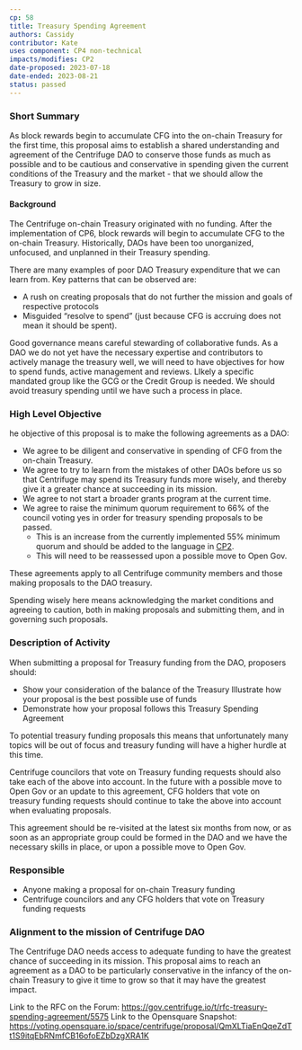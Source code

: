 ```yaml
---
cp: 58
title: Treasury Spending Agreement 
authors: Cassidy
contributor: Kate
uses component: CP4 non-technical
impacts/modifies: CP2
date-proposed: 2023-07-18
date-ended: 2023-08-21
status: passed
---
```


### Short Summary

As block rewards begin to accumulate CFG into the on-chain Treasury for the first time, this proposal aims to establish a shared understanding and agreement of the Centrifuge DAO to conserve those funds as much as possible and to be cautious and conservative in spending given the current conditions of the Treasury and the market - that we should allow the Treasury to grow in size.

#### Background

The Centrifuge on-chain Treasury originated with no funding. After the implementation of CP6, block rewards will begin to accumulate CFG to the on-chain Treasury. Historically, DAOs have been too unorganized, unfocused, and unplanned in their Treasury spending.

There are many examples of poor DAO Treasury expenditure that we can learn from. Key patterns that can be observed are:

- A rush on creating proposals that do not further the mission and goals of respective protocols
- Misguided “resolve to spend” (just because CFG is accruing does not mean it should be spent).

Good governance means careful stewarding of collaborative funds. As a DAO we do not yet have the necessary expertise and contributors to actively manage the treasury well, we will need to have objectives for how to spend funds, active management and reviews. LIkely a specific mandated group like the GCG or the Credit Group is needed. We should avoid treasury spending until we have such a process in place.

### High Level Objective

he objective of this proposal is to make the following agreements as a DAO:

- We agree to be diligent and conservative in spending of CFG from the on-chain Treasury.
- We agree to try to learn from the mistakes of other DAOs before us so that Centrifuge may spend its Treasury funds more wisely, and thereby give it a greater chance at succeeding in its mission.
- We agree to not start a broader grants program at the current time.
- We agree to raise the minimum quorum requirement to 66% of the council voting yes in order for treasury spending proposals to be passed.
   - This is an increase from the currently implemented 55% minimum quorum and should be added to the language in [CP2](https://github.com/centrifuge/cps/blob/main/cps/CP2/CP2.md).
   - This will need to be reassessed upon a possible move to Open Gov.

These agreements apply to all Centrifuge community members and those making proposals to the DAO treasury.

Spending wisely here means acknowledging the market conditions and agreeing to caution, both in making proposals and submitting them, and in governing such proposals.

### Description of Activity

When submitting a proposal for Treasury funding from the DAO, proposers should:

- Show your consideration of the balance of the Treasury
Illustrate how your proposal is the best possible use of funds
- Demonstrate how your proposal follows this Treasury Spending Agreement

To potential treasury funding proposals this means that unfortunately many topics will be out of focus and treasury funding will have a higher hurdle at this time.

Centrifuge councilors that vote on Treasury funding requests should also take each of the above into account. In the future with a possible move to Open Gov or an update to this agreement, CFG holders that vote on treasury funding requests should continue to take the above into account when evaluating proposals.

This agreement should be re-visited at the latest six months from now, or as soon as an appropriate group could be formed in the DAO and we have the necessary skills in place, or upon a possible move to Open Gov.

### Responsible

- Anyone making a proposal for on-chain Treasury funding
- Centrifuge councilors and any CFG holders that vote on Treasury funding requests

### Alignment to the mission of Centrifuge DAO

The Centrifuge DAO needs access to adequate funding to have the greatest chance of succeeding in its mission. This proposal aims to reach an agreement as a DAO to be particularly conservative in the infancy of the on-chain Treasury to give it time to grow so that it may have the greatest impact.

Link to the RFC on the Forum: https://gov.centrifuge.io/t/rfc-treasury-spending-agreement/5575
Link to the Opensquare Snapshot: https://voting.opensquare.io/space/centrifuge/proposal/QmXLTiaEnQqeZdTt1S9itqEbRNmfCB16ofoEZbDzgXRA1K